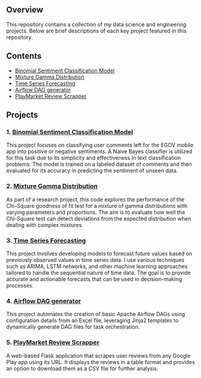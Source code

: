 ## Overview

This repository contains a collection of my data science and engineering projects. Below are brief descriptions of each key project featured in this repository.

## Contents
- [Binomial Sentiment Classification Model](#1-binomial-sentiment-classification-model)
- [Mixture Gamma Distribution](#2-mixture-gamma-distribution)
- [Time Series Forecasting](#3-time-series-forecasting)
- [Airflow DAG generator](#4-airflow-dag-generation)
- [PlayMarket Review Scrapper](#5-review-web-scrapper)



## Projects

### 1. [Binomial Sentiment Classification Model](https://github.com/silvimica/myprojects/tree/main/binomial_sentiment_classification_model)

This project focuses on classifying user comments left for the EGOV mobile app into positive or negative sentiments. A Naive Bayes classifier is utilized for this task due to its simplicity and effectiveness in text classification problems. The model is trained on a labeled dataset of comments and then evaluated for its accuracy in predicting the sentiment of unseen data.

### 2. [Mixture Gamma Distribution](https://github.com/silvimica/myprojects/tree/main/mixture_gamma_distribution)

As part of a research project, this code explores the performance of the Chi-Square goodness of fit test for a mixture of gamma distributions with varying parameters and proportions. The aim is to evaluate how well the Chi-Square test can detect deviations from the expected distribution when dealing with complex mixtures.

### 3. [Time Series Forecasting](https://github.com/silvimica/myprojects/tree/main/time_series_forecasting)

This project involves developing models to forecast future values based on previously observed values in time series data. I use various techniques such as ARIMA, LSTM networks, and other machine learning approaches tailored to handle the sequential nature of time data. The goal is to provide accurate and actionable forecasts that can be used in decision-making processes.

### 4. [Airflow DAG generator](https://github.com/silvimica/myprojects/tree/main/airflow_dag_generator)

This project automates the creation of basic Apache Airflow DAGs using configuration details from an Excel file, leveraging Jinja2 templates to dynamically generate DAG files for task orchestration.

### 5. [PlayMarket Review Scrapper](https://github.com/silvimica/myprojects/tree/main/scrapper_web_app)

A web-based Flask application that scrapes user reviews from any Google Play app using its URL. It displays the reviews in a table format and provides an option to download them as a CSV file for further analysis.